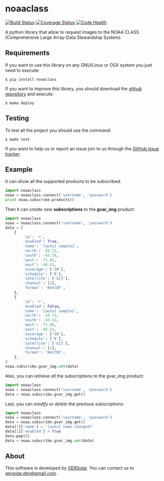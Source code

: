 noaaclass
=========

[![Build Status](https://travis-ci.org/ecolell/noaaclass.svg?branch=master)](https://travis-ci.org/ecolell/noaaclass) [![Coverage Status](https://coveralls.io/repos/ecolell/noaaclass/badge.png)](https://coveralls.io/r/ecolell/noaaclass) [![Code Health](https://landscape.io/github/ecolell/noaaclass/master/landscape.png)](https://landscape.io/github/ecolell/noaaclass/master)


A python library that allow to request images to the NOAA CLASS (Comprehensive Large Array-Data Stewardship System).


Requirements
------------

If you want to use this library on any GNU/Linux or OSX system you just need to execute:

    $ pip install noaaclass

If you want to improve this library, you should download the [github repository](https://github.com/ecolell/noaaclass) and execute:

    $ make deploy


Testing
-------

To test all the project you should use the command:

    $ make test

If you want to help us or report an issue join to us through the [GitHub issue tracker](https://github.com/ecolell/noaaclass/issues).


Example
--------

It can show all the supported products to be subscribed:

```python
import noaaclass
noaa = noaaclass.connect('username', 'password')
print noaa.subscribe.products()
```

Then it can *create new* **subscriptions** to the **gvar_img** product:

```python
import noaaclass
noaa = noaaclass.connect('username', 'password')
data = [
    {
        'id': '+',
        'enabled': True,
        'name': '[auto] sample1',
        'north': -26.72,
        'south': -43.59,
        'west': -71.02,
        'east': -48.52,
        'coverage': ['SH'],
        'schedule': ['R'],
        'satellite': ['G13'],
        'channel': [1],
        'format': 'NetCDF',
    },
    {
        'id': '+',
        'enabled': False,
        'name': '[auto] sample2',
        'north': -26.73,
        'south': -43.52,
        'west': -71.06,
        'east': -48.51,
        'coverage': ['SH'],
        'schedule': ['R'],
        'satellite': ['G13'],
        'channel': [2],
        'format': 'NetCDF',
    },
]
noaa.subscribe.gvar_img.set(data)
```

Also, you can *retrieve all* the subscriptions to the gvar_img product: 

```python
import noaaclass
noaa = noaaclass.connect('username', 'password')
data = noaa.subscribe.gvar_img.get()
```

Last, you can *modify* or *delete* the previous subscriptions:

```python
import noaaclass
noaa = noaaclass.connect('username', 'password')
data = noaa.subscribe.gvar_img.get()
data[1]['name'] = '[auto] name changed!'
data[1]['enabled'] = True
data.pop(0)
data = noaa.subscribe.gvar_img.set(data)
```

About
-----

This software is developed by [GERSolar](http://www.gersol.unlu.edu.ar/). You can contact us to [gersolar.dev@gmail.com](mailto:gersolar.dev@gmail.com).
